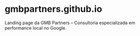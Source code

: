 # gmbpartners.github.io
Landing page da GMB Partners – Consultoria especializada em performance local no Google.
